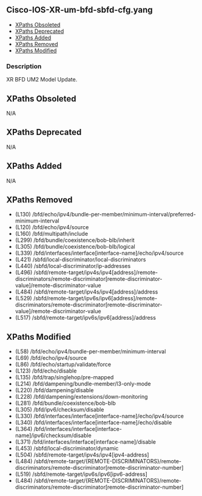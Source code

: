 ## Cisco-IOS-XR-um-bfd-sbfd-cfg.yang

- [XPaths Obsoleted](#xpaths-obsoleted)
- [XPaths Deprecated](#xpaths-deprecated)
- [XPaths Added](#xpaths-added)
- [XPaths Removed](#xpaths-removed)
- [XPaths Modified](#xpaths-modified)

### Description

XR BFD UM2 Model Update.

## XPaths Obsoleted

N/A

## XPaths Deprecated

N/A

## XPaths Added

N/A

## XPaths Removed

- (L130)	/bfd/echo/ipv4/bundle-per-member/minimum-interval/preferred-minimum-interval
- (L120)	/bfd/echo/ipv4/source
- (L160)	/bfd/multipath/include
- (L299)	/bfd/bundle/coexistence/bob-blb/inherit
- (L305)	/bfd/bundle/coexistence/bob-blb/logical
- (L339)	/bfd/interfaces/interface[interface-name]/echo/ipv4/source
- (L421)	/sbfd/local-discriminator/local-discriminators
- (L440)	/sbfd/local-discriminator/ip-addresses
- (L496)	/sbfd/remote-target/ipv4s/ipv4[address]/remote-discriminators/remote-discriminator[remote-discriminator-value]/remote-discriminator-value
- (L484)	/sbfd/remote-target/ipv4s/ipv4[address]/address
- (L529)	/sbfd/remote-target/ipv6s/ipv6[address]/remote-discriminators/remote-discriminator[remote-discriminator-value]/remote-discriminator-value
- (L517)	/sbfd/remote-target/ipv6s/ipv6[address]/address

## XPaths Modified

- (L58)	/bfd/echo/ipv4/bundle-per-member/minimum-interval
- (L69)	/bfd/echo/ipv4/source
- (L86)	/bfd/echo/startup/validate/force
- (L123)	/bfd/echo/disable
- (L135)	/bfd/trap/singlehop/pre-mapped
- (L214)	/bfd/dampening/bundle-member/l3-only-mode
- (L220)	/bfd/dampening/disable
- (L228)	/bfd/dampening/extensions/down-monitoring
- (L281)	/bfd/bundle/coexistence/bob-blb
- (L305)	/bfd/ipv6/checksum/disable
- (L330)	/bfd/interfaces/interface[interface-name]/echo/ipv4/source
- (L340)	/bfd/interfaces/interface[interface-name]/echo/disable
- (L364)	/bfd/interfaces/interface[interface-name]/ipv6/checksum/disable
- (L371)	/bfd/interfaces/interface[interface-name]/disable
- (L453)	/sbfd/local-discriminator/dynamic
- (L504)	/sbfd/remote-target/ipv4s/ipv4[ipv4-address]
- (L484)	/sbfd/remote-target/{REMOTE-DISCRIMINATORS}/remote-discriminators/remote-discriminator[remote-discriminator-number]
- (L519)	/sbfd/remote-target/ipv6s/ipv6[ipv6-address]
- (L484)	/sbfd/remote-target/{REMOTE-DISCRIMINATORS}/remote-discriminators/remote-discriminator[remote-discriminator-number]

